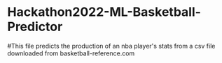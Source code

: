 # Hackathon2022-ML-Basketball-Predictor

#This file predicts the production of an nba player's stats from a csv file downloaded from basketball-reference.com
